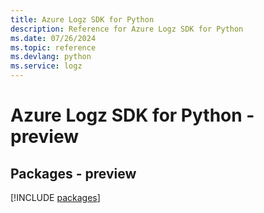 ```yaml
---
title: Azure Logz SDK for Python
description: Reference for Azure Logz SDK for Python
ms.date: 07/26/2024
ms.topic: reference
ms.devlang: python
ms.service: logz
---
```

# Azure Logz SDK for Python - preview
## Packages - preview
[!INCLUDE [packages](logz-index.md)]